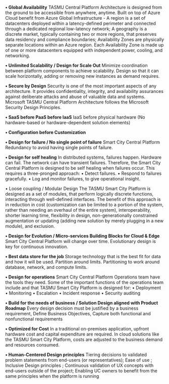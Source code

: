 **•	Global Availability**
TASMU Central Platform Architecture is designed from the ground to be accessible from anywhere, anytime. Built on top of Azure Cloud benefit from Azure Global Infrastructure - A region is a set of datacenters deployed within a latency-defined perimeter and connected through a dedicated regional low-latency network; A geography is a discrete market, typically containing two or more regions, that preserves data residency and compliance boundaries; Availability Zones are physically separate locations within an Azure region. Each Availability Zone is made up of one or more datacenters equipped with independent power, cooling, and networking.

**•	Unlimited Scalability / Design for Scale Out** 
Minimize coordination between platform components to achieve scalability. Design so that it can scale horizontally, adding or removing new instances as demand requires.


**•	Secure by Design**
Security is one of the most important aspects of any architecture. It provides confidentiality, integrity, and availability assurances against deliberate attacks and abuse of valuable data and systems. Microsoft TASMU Central Platform Architecture follows the Microsoft Security Design Principles. 

**•	SaaS before PaaS before IaaS**
IaaS before physical hardware (No hardware-based or hardware-dependent solution elements)

**•	Configuration before Customization**

**•	Design for failure / No single point of failure** 
Smart City Central Platform Redundancy to avoid having single points of failure. 

**•	Design for self healing**
In distributed systems, failures happen. Hardware can fail. The network can have transient failures. Therefore, the Smart City Central Platform is designed to be self healing when failures occur. This requires a three-pronged approach:
•	Detect failures.
•	Respond to failures gracefully.
•	Log and monitor failures, to give operational insight.

•	Loose coupling / Modular Design
The TASMU Smart City Platform is designed as a set of modules, that perform logically discrete functions, interacting through well-defined interfaces. The benefit of this approach is in reduction in cost (customization can be limited to a portion of the system, rather than needing an overhaul of the entire system), interoperability, shorter learning time, flexibility in design, non-generationally constrained augmentation or updating (adding new solution by merely plugging in a new module), and exclusion.

**•	Design for Evolution / Micro-services Building Blocks for Cloud & Edge**  
Smart City Central Platform will change over time. Evolutionary design is key for continuous innovation.

**•	Best data store for the job** 
Storage technology that is the best fit for data and how it will be used. Partition around limits. Partitioning to work around database, network, and compute limits. 

**•	Design for operations** 
Smart City Central Platform Operations team have the tools they need. Some of the important functions of the operations team include and that TASMU Smart City Platform is designed for:
•	Deployment
•	Monitoring
•	Escalation
•	Incident response
•	Security auditing

**•	Build for the needs of business / Solution Design aligned with Product Roadmap**
Every design decision must be justified by a business requirement, Define Business Objectives, Capture both functional and nonfunctional requirements

**•	Optimized for Cost**
In a traditional on-premises application, upfront hardware cost and capital expenditure are required. In cloud solutions like the TASMU Smart City Platform, costs are adjusted to the business demand and resources consumed. 

**•	Human-Centered Design principles** 
Tiering decisions to validated problem statements from end-users (or representatives); Ease of use ; Inclusive Design principles ; Continuous validation of UX concepts with end-users outside of the project;  Enabling UC owners to benefit from the same principles when the platform is running

